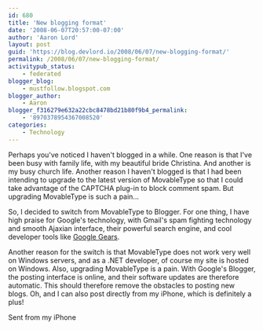 ```yaml
---
id: 680
title: 'New blogging format'
date: '2008-06-07T20:57:00-07:00'
author: 'Aaron Lord'
layout: post
guid: 'https://blog.devlord.io/2008/06/07/new-blogging-format/'
permalink: /2008/06/07/new-blogging-format/
activitypub_status:
    - federated
blogger_blog:
    - mustfollow.blogspot.com
blogger_author:
    - Aaron
blogger_f316279e632a22cbc8478bd21b80f9b4_permalink:
    - '8970378954367008520'
categories:
    - Technology
---
```


Perhaps you've noticed I haven't blogged in a while. One reason is that I've been busy with family life, with my beautiful bride Christina.  And another is my busy church life. Another reason I haven't blogged is that I had been intending to upgrade to the latest version of MovableType so that I could take advantage of the CAPTCHA plug-in to block comment spam.  But upgrading MovableType is such a pain...<br /><p>So, I decided to switch from MovableType to Blogger. For one thing,  I have high praise for Google's technology, with Gmail's spam fighting technology and smooth Ajaxian interface, their powerful search engine, and cool developer tools like <a href="http://gears.google.com">Google Gears</a>.</p><p>Another reason for the switch is that MovableType does not work very  well on Windows servers, and as a .NET developer, of course my site is hosted on Windows. Also, upgrading MovableType is a pain. With  Google's Blogger, the posting interface is online, and their software  updates are therefore automatic. This should therefore remove the  obstacles to posting new blogs. Oh, and I can also post directly from  my iPhone, which is definitely a plus!</p><p>Sent from my iPhone</p>
